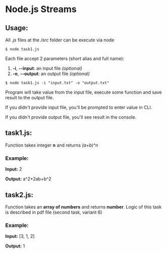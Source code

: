 # Node.js Streams 


## Usage:

All *.js* files at the */src* folder can be execute via node

```
$ node task1.js
```

Each file accept 2 parameters (short alias and full name):

1.  **-i**, **--input**: an input file *(optional)*
2.  **-o**, **--output**: an output file *(optional)*

```
$ node task1.js -i "input.txt" -o "output.txt"
```

Program will take value from the input file, execute some function and save result to the output file.


If you didn't provide input file, you'll be prompted to enter value in CLI.

If you didn't provide output file, you'll see result in the console.


## task1.js:

Function takes integer **n** and returns *(a+b)^n*

### Example:

**Input:** 2

**Output:** a^2+2ab+b^2

## task2.js:

Function takes an **array of numbers** and returns **number**. Logic of this task is described in pdf file (second task, variant 6)

### Example:

**Input:** [3, 1, 2]

**Output:** 1
